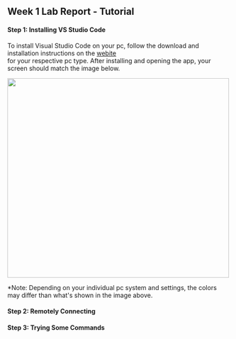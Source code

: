 ## Week 1 Lab Report - Tutorial
#### Step 1: Installing VS Studio Code

To install Visual Studio Code on your pc, follow the download and installation instructions on the [webite](https://code.visualstudio.com/)<br> for your respective pc type. After installing and opening the app, your screen should match the image below.

<img src="https://user-images.githubusercontent.com/122492769/212769126-217d0366-4c32-4f23-971b-5ad573bade15.png" width="500" height="450">

*Note: Depending on your individual pc system and settings, the colors may differ than what's shown in the image above.

#### Step 2: Remotely Connecting
#### Step 3: Trying Some Commands
